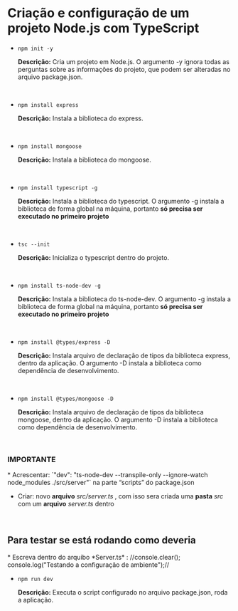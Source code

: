 <h1>Criação e configuração de um projeto Node.js com TypeScript</h1>

* `npm init -y`

     **Descrição:** Cria um projeto em Node.js. O argumento -y ignora todas as perguntas sobre as informações do projeto, que podem ser alteradas no arquivo package.json.
<br>

* `npm install express`

     **Descrição:** Instala a biblioteca do express.
<br>

* `npm install mongoose`

     **Descrição:** Instala a biblioteca do mongoose.
<br>
 
* `npm install typescript -g`

     **Descrição:** Instala a biblioteca do typescript. O argumento -g instala a biblioteca de forma global na máquina, portanto **só precisa ser executado no primeiro projeto**
<br>
 
* `tsc --init`

    **Descrição:** Inicializa o typescript dentro do projeto.
<br>
 
* `npm install ts-node-dev -g`
 
    **Descrição:** Instala a biblioteca do ts-node-dev. O argumento -g instala a biblioteca de forma global na máquina, portanto **só precisa ser executado no primeiro projeto**
<br>
 
* `npm install @types/express -D`

    **Descrição:** Instala arquivo de declaração de tipos da biblioteca express, dentro da aplicação. O argumento -D instala a biblioteca como dependência de desenvolvimento.
<br>

* `npm install @types/mongoose -D`
 
    **Descrição:** Instala arquivo de declaração de tipos da biblioteca mongoose, dentro da aplicação. O argumento -D instala a biblioteca como dependência de desenvolvimento.
<br>

<h3>IMPORTANTE</h3>
* Acrescentar: 
`"dev": "ts-node-dev --transpile-only --ignore-watch node_modules ./src/server"` na parte “scripts”  do package.json
<br>

* Criar: 
novo **arquivo** *src/server.ts* , com isso sera criada uma **pasta** *src* com um **arquivo** *server.ts* dentro
<br>
<h2>Para testar se está rodando como deveria</h2>
* Escreva dentro do arquibo *Server.ts* : //console.clear();
console.log("Testando a configuração de ambiente");//

* `npm run dev`

    **Descrição:** Executa o script configurado no arquivo package.json, roda a aplicação.


